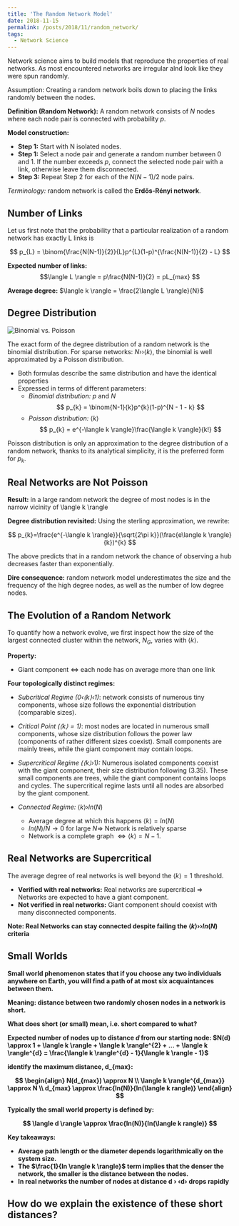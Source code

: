 ```yaml
---
title: 'The Random Network Model'
date: 2018-11-15
permalink: /posts/2018/11/random_network/
tags:
  - Network Science
---
```

Network science aims to build models that reproduce the properties of real networks. As most encountered networks are irregular alnd look like they were spun randomly.

Assumption: Creating a random network boils down to placing the links randomly between the nodes.

<b>Definition (Random Network):</b> A random network consists of $N$ nodes where each node pair is connected with probability $p$.

<b>Model construction:</b>
- <b>Step 1:</b> Start with N isolated nodes.
- <b>Step 1:</b> Select a node pair and generate a random number between $0$ and 1. If the number exceeds $p$, connect the selected node pair with a link, otherwise leave them disconnected.
- <b>Step 3:</b> Repeat Step 2 for each of the $N(N-1)/2$ node pairs.

<i>Terminology:</i> random network is called the <b>Erdős-Rényi network</b>.

## Number of Links

Let us first note that the probability that a particular realization of a random network has exactly L links is

$$ p_{L} = \binom{\frac{N(N-1)}{2}}{L}p^{L}(1-p)^{\frac{N(N-1)}{2} - L} $$

<b>Expected number of links:</b>
$$\langle L \rangle = p\frac{N(N-1)}{2} = pL_{max} $$

<b>Average degree:</b>
$\langle k \rangle = \frac{2\langle L \rangle}{N}$

## Degree Distribution

![Binomial vs. Poisson](http://networksciencebook.com/images/ch-03/figure-3-4.jpg)

The exact form of the degree distribution of a random network is the binomial distribution. For sparse networks: $N ›› \langle k \rangle$, the binomial is well approximated by a Poisson distribution.

- Both formulas describe the same distribution and have the identical properties
- Expressed in terms of different parameters:
    * <i>Binomial distribution:</i> $p$ and $N$
    $$
    p_{k} = \binom{N-1}{k}p^{k}(1-p)^{N - 1 - k}
    $$
    * <i>Poisson distribution:</i> $\langle k \rangle$
    $$
    p_{k} = e^{-\langle k \rangle}\frac{\langle k \rangle}{k!}
    $$

Poisson distribution is only an approximation to the degree distribution of a random network, thanks to its analytical simplicity, it is the preferred form for $p_{k}$.

## Real Networks are Not Poisson

<b>Result:</b> in a large random network the degree of most nodes is in the narrow vicinity of \langle k \rangle

<b>Degree distribution revisited:</b> Using the sterling approximation, we rewrite:

$$
p_{k}=\frac{e^{-\langle k \rangle}}{\sqrt{2\pi k}}(\frac{e\langle k \rangle}{k})^{k}
$$

The above predicts that in a random network the chance of observing a hub decreases faster than exponentially.

<b>Dire consequence:</b> random network model underestimates the size and the frequency of the high degree nodes, as well as the number of low degree nodes.

## The Evolution of a Random Network

To quantify how a network evolve, we first inspect how the size of the largest connected cluster within the network, $N_{G}$, varies with $\langle k \rangle$.

<b>Property:</b>
- Giant component $\Leftrightarrow$ each node has on average more than one link

<b>Four topologically distinct regimes:</b>

- <i>Subcritical Regime ($0 ‹ \langle k \rangle ‹ 1$)</i>: network consists of numerous tiny components, whose size follows the exponential distribution (comparable sizes).

- <i>Critical Point ($\langle k \rangle = 1$)</i>: most nodes are located in numerous small components, whose size distribution follows the power law (components of rather different sizes coexist). Small components are mainly trees, while the giant component may contain loops.

- <i>Supercritical Regime ($\langle k \rangle › 1$):</i>
Numerous isolated components coexist with the giant component, their size distribution following (3.35). These small components are trees, while the giant component contains loops and cycles. The supercritical regime lasts until all nodes are absorbed by the giant component.

- <i>Connected Regime:</i> $\langle k \rangle › ln(N)$
  * Average degree at which this happens $\langle k \rangle=ln(N)$
  * $ln(N) / N → 0$ for large $N \Rightarrow$ Network is relatively sparse
  * Network is a complete graph $\Leftrightarrow \langle k \rangle = N - 1$.

## Real Networks are Supercritical

The average degree of real networks is well beyond the $\langle k \rangle = 1$ threshold.

- <b>Verified with real networks:</b> Real networks are supercritical $\Rightarrow$ Networks are expected to have a giant component.
- <b>Not verified in real networks:</b> Giant component should coexist with many disconnected components.

<b>Note:</i> Real Networks can stay connected despite failing the $\langle k \rangle ›› ln(N)$ criteria

## Small Worlds

<b>Small world phenomenon</b> states that if you choose any two individuals anywhere on Earth, you will find a path of at most six acquaintances between them.

<b>Meaning:</b> distance between two randomly chosen nodes in a network is short.

What does short (or small) mean, i.e. short compared to what?

Expected number of nodes up to distance $d$ from our starting node:
$N(d) \approx 1 + \langle k \rangle + \langle k \rangle^{2} + ... + \langle k \rangle^{d} = \frac{\langle k \rangle^{d} - 1}{\langle k \rangle - 1}$

identify the maximum distance, d_{max}:

$$
\begin{align}
N(d_{max}) \approx N \\
\langle k \rangle^{d_{max}} \approx N \\
d_{max} \approx \frac{ln(N)}{ln(\langle k rangle)}
\end{align}
$$

Typically the small world property is defined by:

$$
\langle d \rangle \approx \frac{ln(N)}{ln(\langle k rangle)}
$$

<b>Key takeaways:</b>
- Average path length or the diameter depends logarithmically on the system size.
- The $\frac{1}{ln \rangle k \rangle}$ term implies that the denser the network, the smaller is the distance between the nodes.
- In real networks the number of nodes at distance d › ‹d› drops rapidly

How do we explain the existence of these short distances?
------
